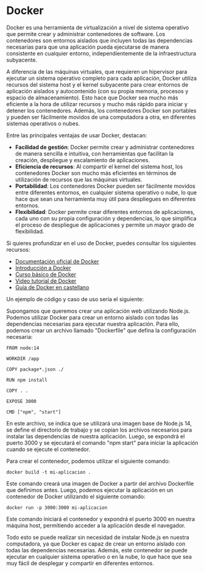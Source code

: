 
# Docker

Docker es una herramienta de virtualización a nivel de sistema operativo que permite crear y administrar contenedores de software. Los contenedores son entornos aislados que incluyen todas las dependencias necesarias para que una aplicación pueda ejecutarse de manera consistente en cualquier entorno, independientemente de la infraestructura subyacente.

A diferencia de las máquinas virtuales, que requieren un hipervisor para ejecutar un sistema operativo completo para cada aplicación, Docker utiliza recursos del sistema host y el kernel subyacente para crear entornos de aplicación aislados y autocontenido (con su propia memoria, procesos y espacio de almacenamiento). Esto hace que Docker sea mucho más eficiente a la hora de utilizar recursos y mucho más rápido para iniciar y detener los contenedores. Además, los contenedores Docker son portables y pueden ser fácilmente movidos de una computadora a otra, en diferentes sistemas operativos o nubes.

Entre las principales ventajas de usar Docker, destacan:

- **Facilidad de gestión**: Docker permite crear y administrar contenedores de manera sencilla e intuitiva, con herramientas que facilitan la creación, despliegue y escalamiento de aplicaciones.
- **Eficiencia de recursos**: Al compartir el kernel del sistema host, los contenedores Docker son mucho más eficientes en términos de utilización de recursos que las máquinas virtuales.
- **Portabilidad**: Los contenedores Docker pueden ser fácilmente movidos entre diferentes entornos, en cualquier sistema operativo o nube, lo que hace que sean una herramienta muy útil para despliegues en diferentes entornos.
- **Flexibilidad**: Docker permite crear diferentes entornos de aplicaciones, cada uno con su propia configuración y dependencias, lo que simplifica el proceso de despliegue de aplicaciones y permite un mayor grado de flexibilidad.

Si quieres profundizar en el uso de Docker, puedes consultar los siguientes recursos:

- [Documentación oficial de Docker](https://docs.docker.com/)
- [Introducción a Docker](https://www.docker.com/what-docker)
- [Curso básico de Docker](https://www.udemy.com/course/docker-fundamentals/)
- [Video tutorial de Docker](https://www.youtube.com/watch?v=YFl2mCHdv24)
- [Guía de Docker en castellano](https://www.freecodecamp.org/espanol/news/guia-de-docker-para-principiantes-como-crear-tu-primera-aplicacion-docker/)

Un ejemplo de código y caso de uso sería el siguiente:

Supongamos que queremos crear una aplicación web utilizando Node.js. Podemos utilizar Docker para crear un entorno aislado con todas las dependencias necesarias para ejecutar nuestra aplicación. Para ello, podemos crear un archivo llamado "Dockerfile" que defina la configuración necesaria:

```
FROM node:14

WORKDIR /app

COPY package*.json ./

RUN npm install

COPY . .

EXPOSE 3000

CMD ["npm", "start"]
```

En este archivo, se indica que se utilizará una imagen base de Node.js 14, se define el directorio de trabajo y se copian los archivos necesarios para instalar las dependencias de nuestra aplicación. Luego, se expondrá el puerto 3000 y se ejecutará el comando "npm start" para iniciar la aplicación cuando se ejecute el contenedor.

Para crear el contenedor, podemos utilizar el siguiente comando:

```
docker build -t mi-aplicacion .
```

Este comando creará una imagen de Docker a partir del archivo Dockerfile que definimos antes. Luego, podemos ejecutar la aplicación en un contenedor de Docker utilizando el siguiente comando:

```
docker run -p 3000:3000 mi-aplicacion
```

Este comando iniciará el contenedor y expondrá el puerto 3000 en nuestra máquina host, permitiendo acceder a la aplicación desde el navegador.

Todo esto se puede realizar sin necesidad de instalar Node.js en nuestra computadora, ya que Docker es capaz de crear un entorno aislado con todas las dependencias necesarias. Además, este contenedor se puede ejecutar en cualquier sistema operativo o en la nube, lo que hace que sea muy fácil de desplegar y compartir en diferentes entornos.